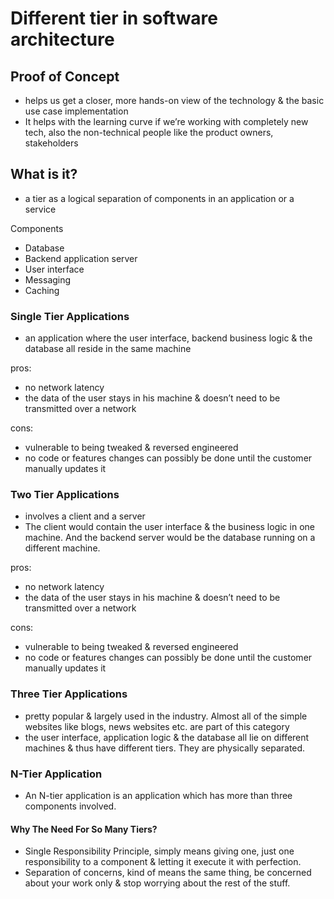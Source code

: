 # Different tier in software architecture

## Proof of Concept

- helps us get a closer, more hands-on view of the technology & the basic use case implementation
- It helps with the learning curve if we’re working with completely new tech, also the non-technical people like the product owners, stakeholders 

## What is it?

- a tier as a logical separation of components in an application or a service

Components

- Database
- Backend application server
- User interface
- Messaging
- Caching

### Single Tier Applications

- an application where the user interface, backend business logic & the database all reside in the same machine

pros:

- no network latency
- the data of the user stays in his machine & doesn’t need to be transmitted over a network

cons:

- vulnerable to being tweaked & reversed engineered
- no code or features changes can possibly be done until the customer manually updates it

### Two Tier Applications

- involves a client and a server
- The client would contain the user interface & the business logic in one machine. And the backend server would be the database running on a different machine.

pros:

- no network latency
- the data of the user stays in his machine & doesn’t need to be transmitted over a network

cons:

- vulnerable to being tweaked & reversed engineered
- no code or features changes can possibly be done until the customer manually updates it

### Three Tier Applications

- pretty popular & largely used in the industry. Almost all of the simple websites like blogs, news websites etc. are part of this category
- the user interface, application logic & the database all lie on different machines & thus have different tiers. They are physically separated.

### N-Tier Application

- An N-tier application is an application which has more than three components involved.

#### Why The Need For So Many Tiers? 

- Single Responsibility Principle, simply means giving one, just one responsibility to a component & letting it execute it with perfection.
- Separation of concerns, kind of means the same thing, be concerned about your work only & stop worrying about the rest of the stuff.
